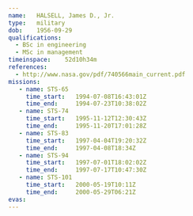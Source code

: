 ```yaml
---
name:	HALSELL, James D., Jr.
type:	military
dob:	1956-09-29
qualifications:
  - BSc in engineering
  - MSc in management
timeinspace:	52d10h34m
references:
  - http://www.nasa.gov/pdf/740566main_current.pdf
missions:
   - name: STS-65
     time_start:   1994-07-08T16:43:01Z
     time_end:     1994-07-23T10:38:02Z
   - name: STS-74
     time_start:   1995-11-12T12:30:43Z
     time_end:     1995-11-20T17:01:28Z
   - name: STS-83
     time_start:   1997-04-04T19:20:32Z
     time_end:     1997-04-08T18:34Z
   - name: STS-94
     time_start:   1997-07-01T18:02:02Z
     time_end:     1997-07-17T10:47:30Z
   - name: STS-101
     time_start:   2000-05-19T10:11Z
     time_end:     2000-05-29T06:21Z
evas:
---
```

